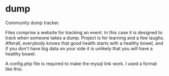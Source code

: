 # dump
Community dump tracker.

Files comprise a website for tracking an event. In this case it is designed to track when someone takes a dump.
Project is for learning and a few laughs. Afterall, everybody knows that good health starts with a healthy bowel, and if you don't have big data on your side it is unlikely that you will have a healthy bowel.

A config.php file is required to make the mysql link work. I used a format like this:

<?php
define('USERNAME', 'myusername');
define('PASSWORD', 'mypassword');
define('DATABASE', 'mydatabase');
define('TABLENAME', 'mytablename');
define('HOST', 'myhost');
?>
